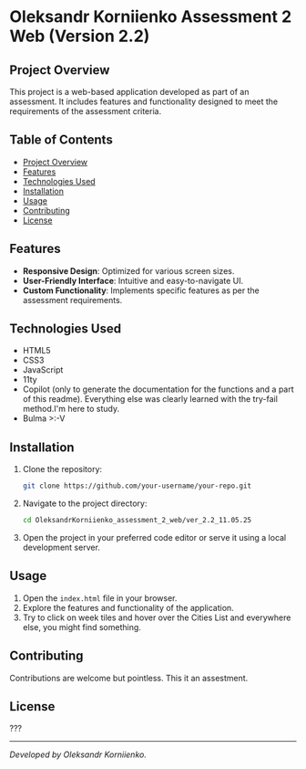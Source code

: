 # Oleksandr Korniienko Assessment 2 Web (Version 2.2)

## Project Overview
This project is a web-based application developed as part of an assessment. It includes features and functionality designed to meet the requirements of the assessment criteria.

## Table of Contents
- [Project Overview](#project-overview)
- [Features](#features)
- [Technologies Used](#technologies-used)
- [Installation](#installation)
- [Usage](#usage)
- [Contributing](#contributing)
- [License](#license)

## Features
- **Responsive Design**: Optimized for various screen sizes.
- **User-Friendly Interface**: Intuitive and easy-to-navigate UI.
- **Custom Functionality**: Implements specific features as per the assessment requirements.

## Technologies Used
- HTML5
- CSS3
- JavaScript
- 11ty
- Copilot (only to generate the documentation for the functions and a part of this readme). 
    Everything else was clearly learned with the try-fail method.I'm here to study.
- Bulma >:-V

## Installation
1. Clone the repository:
    ```bash
    git clone https://github.com/your-username/your-repo.git
    ```
2. Navigate to the project directory:
    ```bash
    cd OleksandrKorniienko_assessment_2_web/ver_2.2_11.05.25
    ```
3. Open the project in your preferred code editor or serve it using a local development server.

## Usage
1. Open the `index.html` file in your browser.
2. Explore the features and functionality of the application.
3. Try to click on week tiles and hover over the Cities List and everywhere else, you might find something.

## Contributing
Contributions are welcome but pointless. This it an assestment.
## License
???

---
*Developed by Oleksandr Korniienko.*